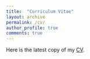 ```yaml
---
title:  "Curriculum Vitae"
layout: archive
permalink: /cv/
author_profile: true
comments: true
---
```


Here is the latest copy of my [CV](https://drive.google.com/file/d/1hF3lemaROGkrtph_A9brcB8KvCugRqGG/view?usp=sharing).
